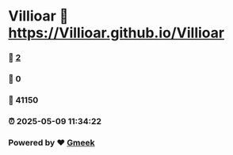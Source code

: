 # Villioar :link: https://Villioar.github.io/Villioar 
### :page_facing_up: [2](https://Villioar.github.io/Villioar/tag.html) 
### :speech_balloon: 0 
### :hibiscus: 41150 
### :alarm_clock: 2025-05-09 11:34:22 
### Powered by :heart: [Gmeek](https://github.com/Meekdai/Gmeek)
